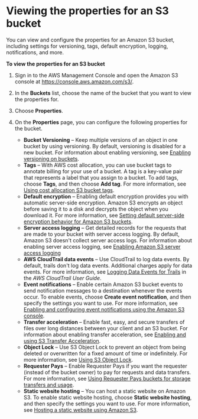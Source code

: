 # Viewing the properties for an S3 bucket<a name="view-bucket-properties"></a>

You can view and configure the properties for an Amazon S3 bucket, including settings for versioning, tags, default encryption, logging, notifications, and more\.

**To view the properties for an S3 bucket**

1. Sign in to the AWS Management Console and open the Amazon S3 console at [https://console\.aws\.amazon\.com/s3/](https://console.aws.amazon.com/s3/)\.

1. In the **Buckets** list, choose the name of the bucket that you want to view the properties for\.

1. Choose **Properties**\.

1. On the **Properties** page, you can configure the following properties for the bucket\.
   + **Bucket Versioning** – Keep multiple versions of an object in one bucket by using versioning\. By default, versioning is disabled for a new bucket\. For information about enabling versioning, see [Enabling versioning on buckets](manage-versioning-examples.md)\.
   + **Tags** – With AWS cost allocation, you can use bucket tags to annotate billing for your use of a bucket\. A tag is a key\-value pair that represents a label that you assign to a bucket\. To add tags, choose **Tags**, and then choose **Add tag**\. For more information, see [Using cost allocation S3 bucket tags](CostAllocTagging.md)\. 
   + **Default encryption** – Enabling default encryption provides you with automatic server\-side encryption\. Amazon S3 encrypts an object before saving it to a disk and decrypts the object when you download it\. For more information, see [ Setting default server\-side encryption behavior for Amazon S3 buckets](bucket-encryption.md)\. 
   + **Server access logging** – Get detailed records for the requests that are made to your bucket with server access logging\. By default, Amazon S3 doesn't collect server access logs\. For information about enabling server access logging, see [Enabling Amazon S3 server access logging](enable-server-access-logging.md)
   + **AWS CloudTrail data events** – Use CloudTrail to log data events\. By default, trails don't log data events\. Additional charges apply for data events\. For more information, see [Logging Data Events for Trails](https://docs.aws.amazon.com/awscloudtrail/latest/userguide/logging-data-events-with-cloudtrail.html) in the *AWS CloudTrail User Guide*\.
   + **Event notifications** – Enable certain Amazon S3 bucket events to send notification messages to a destination whenever the events occur\. To enable events, choose **Create event notification**, and then specify the settings you want to use\. For more information, see [Enabling and configuring event notifications using the Amazon S3 console](enable-event-notifications.md)\.
   + **Transfer acceleration** – Enable fast, easy, and secure transfers of files over long distances between your client and an S3 bucket\. For information about enabling transfer acceleration, see [Enabling and using S3 Transfer Acceleration](transfer-acceleration-examples.md)\.
   + **Object Lock** – Use S3 Object Lock to prevent an object from being deleted or overwritten for a fixed amount of time or indefinitely\. For more information, see [Using S3 Object Lock](object-lock.md)\.
   + **Requester Pays** – Enable Requester Pays if you want the requester \(instead of the bucket owner\) to pay for requests and data transfers\. For more information, see [Using Requester Pays buckets for storage transfers and usage](RequesterPaysBuckets.md)\. 
   + **Static website hosting** – You can host a static website on Amazon S3\. To enable static website hosting, choose **Static website hosting**, and then specify the settings you want to use\. For more information, see [Hosting a static website using Amazon S3](WebsiteHosting.md)\.